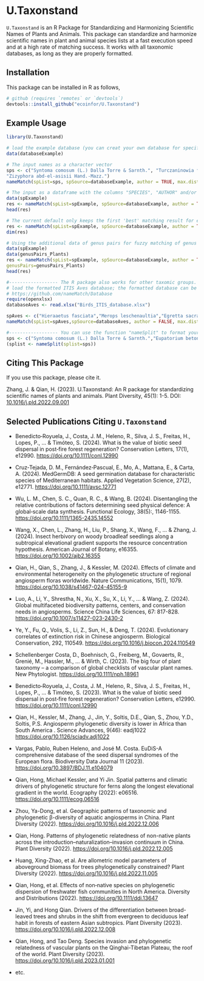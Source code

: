 # U.Taxonstand

`U.Taxonstand` is an R Package for Standardizing and Harmonizing Scientific Names of Plants and Animals. This package can standardize and harmonize scientific names in plant and animal species lists at a fast execution speed and at a high rate of matching success. It works with all taxonomic databases, as long as they are properly formatted. 

## Installation

This package can be installed in R as follows,

```r
# github (requires `remotes` or `devtools`)
devtools::install_github("ecoinfor/U.Taxonstand")
```

## Example Usage

```r
library(U.Taxonstand)

# load the example database (you can creat your own database for specific taxomic groups)
data(databaseExample)

# The input names as a character vector
sps <- c("Syntoma comosum (L.) Dalla Torre & Sarnth.", "Turczaninowia fastigiata (Fisch.) DC.",
"Zizyphora abd-el-asisii Hand.-Mazz.")
nameMatch(spList=sps, spSource=databaseExample, author = TRUE, max.distance= 1)

# The input as a dataframe with the columns "SPECIES", "AUTHOR" and/or "RANK"
data(spExample)
res <- nameMatch(spList=spExample, spSource=databaseExample, author = TRUE, max.distance= 1)
head(res)

# The current default only keeps the first 'best' matching result for each taxon name. If you want to check all the matched results, please change the option 'matchFirst=FALSE'.
res <- nameMatch(spList=spExample, spSource=databaseExample, author = TRUE, max.distance= 1, matchFirst=FALSE)
dim(res)

# Using the additional data of genus pairs for fuzzy matching of genus names
data(spExample)
data(genusPairs_Plants)
res <- nameMatch(spList=spExample, spSource=databaseExample, author = TRUE, max.distance= 1, 
genusPairs=genusPairs_Plants)
head(res)

#------------------ The R package also works for other taxomic groups. The below is an exmaple for birds
# load the formatted ITIS Aves database; the formatted database can be downloaded here:
# https://github.com/nameMatch/Database
require(openxlsx)
databaseAves <- read.xlsx("Birds_ITIS_database.xlsx")

spAves <- c("Hieraaetus fasciata","Merops leschenaultia","Egretta sacra","Sturnia philippensis","Phoenicurus caeruleocephala","Enicurus maculates","Orthotomus cucullatus","Phalacrocorax carbo")
nameMatch(spList=spAves,spSource=databaseAves, author = FALSE, max.distance= 1)

#------------------ You can use the function "nameSplit" to format your species name list
sps <- c("Syntoma comosum (L.) Dalla Torre & Sarnth.","Eupatorium betoniciforme f. alternifolium Hicken","Turczaninowia fastigiata (Fisch.) DC.","Zizyphora abd-el-asisii Hand.-Mazz.","Baccharis X paulopolitana I.L.Teodoro & W.Hoehne","Accipiter albogularis woodfordi (Sharpe, 1888)")
(splist <- nameSplit(splist=sps))
```

## Citing This Package

If you use this package, please cite it.

Zhang, J. & Qian, H. (2023). U.Taxonstand: An R package for standardizing scientific names of plants and animals. Plant Diversity, 45(1): 1-5. DOI: [10.1016/j.pld.2022.09.001](https://doi.org/10.1016/j.pld.2022.09.001)


## Selected Publications Citing `U.Taxonstand`

- Benedicto‐Royuela, J., Costa, J. M., Heleno, R., Silva, J. S., Freitas, H., Lopes, P., ... & Timóteo, S. (2024). What is the value of biotic seed dispersal in post‐fire forest regeneration? Conservation Letters, 17(1), e12990. https://doi.org/10.1111/conl.12990

- Cruz‐Tejada, D. M., Fernández‐Pascual, E., Mo, A., Mattana, E., & Carta, A. (2024). MedGermDB: A seed germination database for characteristic species of Mediterranean habitats. Applied Vegetation Science, 27(2), e12771. https://doi.org/10.1111/avsc.12771

- Wu, L. M., Chen, S. C., Quan, R. C., & Wang, B. (2024). Disentangling the relative contributions of factors determining seed physical defence: A global‐scale data synthesis. Functional Ecology, 38(5):, 1146-1155. https://doi.org/10.1111/1365-2435.14552

- Wang, X., Chen, L., Zhang, H., Liu, P., Shang, X., Wang, F., ... & Zhang, J. (2024). Insect herbivory on woody broadleaf seedlings along a subtropical elevational gradient supports the resource concentration hypothesis. American Journal of Botany, e16355. https://doi.org/10.1002/ajb2.16355

- Qian, H., Qian, S., Zhang, J., & Kessler, M. (2024). Effects of climate and environmental heterogeneity on the phylogenetic structure of regional angiosperm floras worldwide. Nature Communications, 15(1), 1079. https://doi.org/10.1038/s41467-024-45155-9

- Luo, A., Li, Y., Shrestha, N., Xu, X., Su, X., Li, Y., ... & Wang, Z. (2024). Global multifaceted biodiversity patterns, centers, and conservation needs in angiosperms. Science China Life Sciences, 67: 817-828. https://doi.org/10.1007/s11427-023-2430-2

- Ye, Y., Fu, Q., Volis, S., Li, Z., Sun, H., & Deng, T. (2024). Evolutionary correlates of extinction risk in Chinese angiosperm. Biological Conservation, 292, 110549. https://doi.org/10.1016/j.biocon.2024.110549

- Schellenberger Costa, D., Boehnisch, G., Freiberg, M., Govaerts, R., Grenié, M., Hassler, M., ... & Wirth, C. (2023). The big four of plant taxonomy – a comparison of global checklists of vascular plant names. New Phytologist. https://doi.org/10.1111/nph.18961

- Benedicto‐Royuela, J., Costa, J. M., Heleno, R., Silva, J. S., Freitas, H., Lopes, P., ... & Timóteo, S. (2023). What is the value of biotic seed dispersal in post‐fire forest regeneration? Conservation Letters, e12990. https://doi.org/10.1111/conl.12990

- Qian, H., Kessler, M., Zhang, J., Jin, Y., Soltis, D.E., Qian, S., Zhou, Y.D., Soltis, P.S. Angiosperm phylogenetic diversity is lower in Africa than South America . Science Advances, 9(46): eadj1022 https://doi.org/10.1126/sciadv.adj1022

- Vargas, Pablo, Ruben Heleno, and José M. Costa. EuDiS-A comprehensive database of the seed dispersal syndromes of the European flora. Biodiversity Data Journal 11 (2023). https://doi.org/10.3897/BDJ.11.e104079

- Qian, Hong, Michael Kessler, and Yi Jin. Spatial patterns and climatic drivers of phylogenetic structure for ferns along the longest elevational gradient in the world. Ecography (2022): e06516. https://doi.org/10.1111/ecog.06516

- Zhou, Ya-Dong, et al. Geographic patterns of taxonomic and phylogenetic β-diversity of aquatic angiosperms in China. Plant Diversity (2022). https://doi.org/10.1016/j.pld.2022.12.006

- Qian, Hong. Patterns of phylogenetic relatedness of non-native plants across the introduction–naturalization–invasion continuum in China. Plant Diversity (2022). https://doi.org/10.1016/j.pld.2022.12.005

- Huang, Xing-Zhao, et al. Are allometric model parameters of aboveground biomass for trees phylogenetically constrained? Plant Diversity (2022). https://doi.org/10.1016/j.pld.2022.11.005

- Qian, Hong, et al. Effects of non‐native species on phylogenetic dispersion of freshwater fish communities in North America. Diversity and Distributions (2022). https://doi.org/10.1111/ddi.13647

- Jin, Yi, and Hong Qian. Drivers of the differentiation between broad-leaved trees and shrubs in the shift from evergreen to deciduous leaf habit in forests of eastern Asian subtropics. Plant Diversity (2023). https://doi.org/10.1016/j.pld.2022.12.008

- Qian, Hong, and Tao Deng. Species invasion and phylogenetic relatedness of vascular plants on the Qinghai-Tibetan Plateau, the roof of the world. Plant Diversity (2023). https://doi.org/10.1016/j.pld.2023.01.001

- etc.
